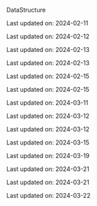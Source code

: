 DataStructure


Last updated on: 2024-02-11

Last updated on: 2024-02-12

Last updated on: 2024-02-13

Last updated on: 2024-02-13

Last updated on: 2024-02-15

Last updated on: 2024-02-15

Last updated on: 2024-03-11

Last updated on: 2024-03-12

Last updated on: 2024-03-12

Last updated on: 2024-03-15

Last updated on: 2024-03-19

Last updated on: 2024-03-21

Last updated on: 2024-03-21

Last updated on: 2024-03-22
